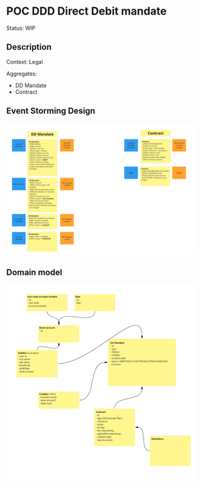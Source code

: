 # POC DDD Direct Debit mandate
Status: WIP

## Description
Context: Legal

Aggregates: 
- DD Mandate
- Contract

## Event Storming Design
![alt text](./docs/AggregateDefinition.jpg)

## Domain model
![alt text](./docs/DomainModel.jpg)
